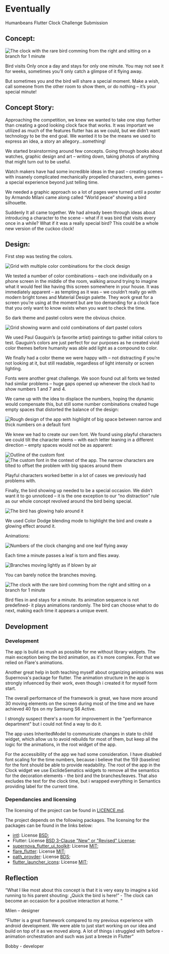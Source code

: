 # Eventually

Humanbeans Flutter Clock Challenge Submission

## Concept:

![The clock with the rare bird comming from the right and sitting on a branch for 1 minute](https://humanbeans.dev/1_Bird_Visit1.gif)

Bird visits Only once a day and stays for only one minute. You may not see it for weeks, sometimes you’ll only catch a glimpse of it flying away.

But sometimes you and the bird will share a special moment. Make a wish, call someone from the other room to show them, or do nothing – it’s your special minute!

## Concept Story:

Approaching the competition, we knew we wanted to take one step further than creating a good looking clock face that works. It was important we utilized as much of the features flutter has as we could, but we didn’t want technology to be the end goal.
We wanted it to be the means we used to express an idea, a story an allegory…something!

We started brainstorming around few concepts. Going through books about watches, graphic design and art – writing down, taking photos of anything that might turn out to be useful.

Watch makers have had some incredible ideas in the past – creating scenes with insanely complicated mechanically propelled characters, even games – a special experience beyond just telling time.

We needed a graphic approach so a lot of pages were turned until a poster by Armando Milani came along called “World peace” showing a bird silhouette.

Suddenly It all came together. We had already been through ideas about introducing a character to the scene – what if it was bird that visits every once in a while? What if it was a really special bird?
This could be a whole new version of the cuckoo clock!

## Design:

First step was testing the colors.

![Grid with multiple color combinations for the clock design](https://humanbeans.dev/3.png)

We tested a number of color combinations – each one individually on a phone screen in the middle of the room, walking around trying to imagine what it would feel like having this screen somewhere in your house. It was immediately apparent – as tempting as it was – we couldn’t really go with modern bright tones and Material Design palette. They work great for a screen you’re using at the moment but are too demanding for a clock face that you only want to know exists when you want to check the time.

So dark theme and pastel colors were the obvious choice.

![Grid showing warm and cold combinations of dart pastel colors](https://humanbeans.dev/4.png)

We used Paul Gauguin’s (a favorite artist) paintings to gather initial colors to test. Gauguin’s colors are just perfect for our purposes as he created vivid color themes before humanity was able add light as a compound to color.

We finally had a color theme we were happy with – not distracting if you’re not looking at it, but still readable, regardless of light intensity or screen lighting.

Fonts were another great challenge. We soon found out all fonts we tested had similar problems – huge gaps opened up whenever the clock had to show numbers 1 and 7 and 4.

We came up with the idea to displace the numbers, hoping the dynamic would compensate this, but still some number combinations created huge empty spaces that distorted the balance of the design:

![Rough design of the app with highlight of big space between narrow and thick numbers on a default font](https://humanbeans.dev/6.png)

We knew we had to create our own font. We found using playful characters we could tilt the character stems – with each letter leaning in a different direction – empty spaces would not be as apparent:

![Outline of the custom font](https://humanbeans.dev/5.png)
![The custom font in the context of the app. The narrow characters are tilted to offset the problem with big spaces around them](https://humanbeans.dev/7.png)

Playful characters worked better in a lot of cases we previously had problems with.

Finally, the bird showing up needed to be a special occasion. We didn’t want it to go unnoticed – it is the one exception to our “no distraction” rule as our whole concept revolved around the bird being special.

![The bird has glowing halo around it](https://humanbeans.dev/Bird_Glow.gif)

We used Color Dodge blending mode to highlight the bird and create a glowing effect around it.

Animations:

![Numbers of the clock changing and one leaf flying away](https://humanbeans.dev/2_Leaf_Torn.gif)

Each time a minute passes a leaf is torn and flies away.

![Branches moving lightly as if blown by air](https://humanbeans.dev/3_Branches_Moving.gif)

You can barely notice the branches moving.

![The clock with the rare bird comming from the right and sitting on a branch for 1 minute](https://humanbeans.dev/1_Bird_Visit1.gif)

Bird flies in and stays for a minute. Its animation sequence is not predefined- it plays animations randomly. The bird can choose what to do next, making each time it appears a unique event.

## Development

### Development

The app is build as mush as possible for me without library widgets. The main exception being the bird animation, as it's more complex. For that we relied on Flare's animations.

Another great help in both teaching myself about organizing animations was Supernova's package for flutter. The animation structure in the app is strongly infuenced by their work, 
even though i created it for myself form start. 

The overall performance of the framework is great, we have more around 30 moving elements on the screen during most of the time and we have achieved 40 fps on my Samsung S6 Active.

I strongly suspect there's a room for improvement in the "performance department" but i could not find a way to do it. 

The app uses InheritedModel to communicate changes in state to child widget, which allow us to avoid rebuilds for most of them, but keep all the logic for the animations, in the
root widget of the app.

For the accessibility of the app we had some consideration. I have disabled font scaling for the time numbers, because i believe that the 159 (baseline) for the font should be 
able to provide readability. The root of the app in the Clock widget we use ExclideSematics widgets to remove all the semantics for the decoration elements - the bird and the 
branches/leaves. That also excludes the text for the clock time, but i wrapped everything in Semantics providing label for the current time.

### Dependancies and licensing

The licensing of the project can be found in [LICENCE.md](https://github.com/brestnichki/humanbeans-clock/blob/master/LICENSE.md).

The project depends on the following packages. The licensing for the packages can be found in the links below:

* [intl](https://pub.dev/packages/intl): License [BSD](https://github.com/dart-lang/intl/blob/master/LICENSE);
* Flutter: License [BSD 3-Clause "New" or "Revised" License](https://github.com/flutter/flutter/blob/master/LICENSE);
* [supernova_flutter_ui_toolkit](https://pub.dev/packages/supernova_flutter_ui_toolkit): License [MIT](https://github.com/Supernova-Studio/flutter-ui-toolkit/blob/master/LICENSE);
* [flare_flutter](https://pub.dev/packages/flare_flutter): License [MIT](https://github.com/2d-inc/Flare-Flutter/blob/master/LICENSE);
* [path_provder](https://pub.dev/packages/path_provider): License [BDS](https://github.com/flutter/plugins/blob/master/packages/path_provider/LICENSE);
* [flutter_launcher_icons](https://pub.dev/packages/flutter_launcher_icons): License [MIT](https://github.com/fluttercommunity/flutter_launcher_icons/blob/master/LICENSE);

## Reflection

“What I like most about this concept is that it is very easy to imagine a kid running to his parent shouting: „Quick the bird is here!”  - The clock can become an occasion for a positive interaction at home. “

Milen – designer

“Flutter is a great framework compared to my previous experience with android development. We were able to just start working on our idea and build on top of it as we moved along. A lot of things i struggled with before - animation orchestration and such was
just a breeze in Flutter”

Bobby - developer

